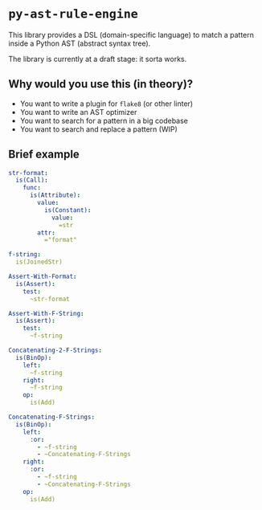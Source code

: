 # `py-ast-rule-engine`

This library provides a DSL (domain-specific language)
to match a pattern inside a Python AST (abstract syntax tree).

The library is currently at a draft stage: it sorta works.

## Why would you use this (in theory)?

- You want to write a plugin for `flake8` (or other linter)
- You want to write an AST optimizer
- You want to search for a pattern in a big codebase
- You want to search and replace a pattern (WIP)


## Brief example
```yaml
str-format:
  is(Call):
    func:
      is(Attribute):
        value:
          is(Constant):
            value:
              =str
        attr:
          ="format"

f-string:
  is(JoinedStr)

Assert-With-Format:
  is(Assert):
    test:
      ~str-format

Assert-With-F-String:
  is(Assert):
    test:
      ~f-string

Concatenating-2-F-Strings:
  is(BinOp):
    left:
      ~f-string
    right:
      ~f-string
    op:
      is(Add)

Concatenating-F-Strings:
  is(BinOp):
    left:
      :or:
        - ~f-string
        - ~Concatenating-F-Strings
    right:
      :or:
        - ~f-string
        - ~Concatenating-F-Strings
    op:
      is(Add)
```
